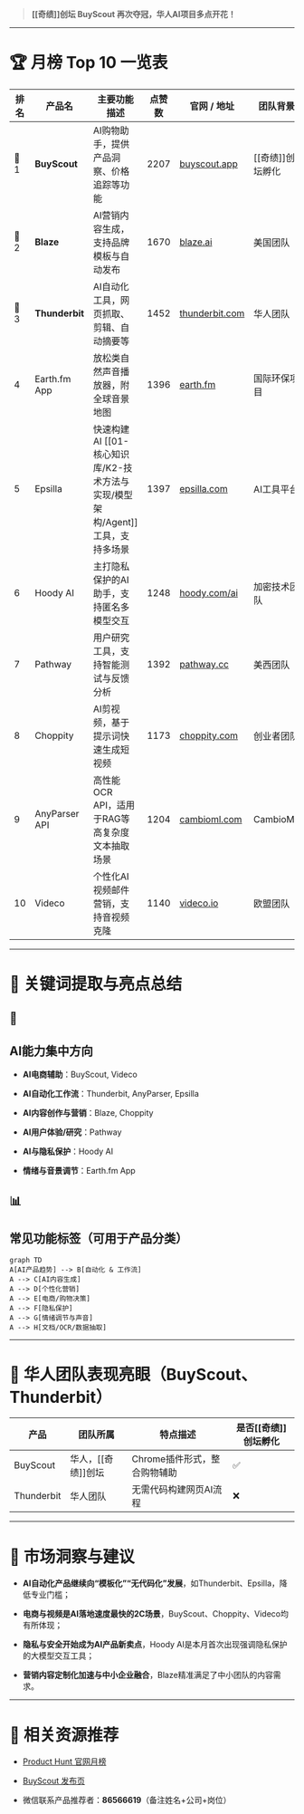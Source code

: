 
> **[[奇绩]]创坛 BuyScout 再次夺冠，华人AI项目多点开花！**

---

# **🏆 月榜 Top 10 一览表**

|**排名**|**产品名**|**主要功能描述**|**点赞数**|**官网 / 地址**|**团队背景**|
|---|---|---|---|---|---|
|🥇1|**BuyScout**|AI购物助手，提供产品洞察、价格追踪等功能|2207|[buyscout.app](https://buyscout.app)|[[奇绩]]创坛孵化|
|🥈2|**Blaze**|AI营销内容生成，支持品牌模板与自动发布|1670|[blaze.ai](https://blaze.ai)|美国团队|
|🥉3|**Thunderbit**|AI自动化工具，网页抓取、剪辑、自动摘要等|1452|[thunderbit.com](https://thunderbit.com)|华人团队|
|4|Earth.fm App|放松类自然声音播放器，附全球音景地图|1396|[earth.fm](https://earth.fm)|国际环保项目|
|5|Epsilla|快速构建AI [[01-核心知识库/K2-技术方法与实现/模型架构/Agent]] 工具，支持多场景|1397|[epsilla.com](https://epsilla.com)|AI工具平台|
|6|Hoody AI|主打隐私保护的AI助手，支持匿名多模型交互|1248|[hoody.com/ai](https://hoody.com/ai)|加密技术团队|
|7|Pathway|用户研究工具，支持智能测试与反馈分析|1392|[pathway.cc](https://pathway.cc)|美西团队|
|8|Choppity|AI剪视频，基于提示词快速生成短视频|1173|[choppity.com](https://choppity.com)|创业者团队|
|9|AnyParser API|高性能OCR API，适用于RAG等高复杂度文本抽取场景|1204|[cambioml.com](https://cambioml.com/sandbox)|CambioML|
|10|Videco|个性化AI视频邮件营销，支持音视频克隆|1140|[videco.io](https://videco.io)|欧盟团队|

---

# **📌 关键词提取与亮点总结**

## **🧠**

## **AI能力集中方向**

- **AI电商辅助**：BuyScout, Videco
    
- **AI自动化工作流**：Thunderbit, AnyParser, Epsilla
    
- **AI内容创作与营销**：Blaze, Choppity
    
- **AI用户体验/研究**：Pathway
    
- **AI与隐私保护**：Hoody AI
    
- **情绪与音景调节**：Earth.fm App

## **📊**

## **常见功能标签（可用于产品分类）**

```mermaid
graph TD
A[AI产品趋势] --> B[自动化 & 工作流]
A --> C[AI内容生成]
A --> D[个性化营销]
A --> E[电商/购物决策]
A --> F[隐私保护]
A --> G[情绪调节与声音]
A --> H[文档/OCR/数据抽取]
```

---

# **🧭 华人团队表现亮眼（BuyScout、Thunderbit）**

|**产品**|**团队所属**|**特点描述**|**是否[[奇绩]]创坛孵化**|
|---|---|---|---|
|BuyScout|华人，[[奇绩]]创坛|Chrome插件形式，整合购物辅助|✅|
|Thunderbit|华人团队|无需代码构建网页AI流程|❌|

---

# **📌 市场洞察与建议**

- **AI自动化产品继续向“模板化”“无代码化”发展**，如Thunderbit、Epsilla，降低专业门槛；
    
- **电商与视频是AI落地速度最快的2C场景**，BuyScout、Choppity、Videco均有所体现；
    
- **隐私与安全开始成为AI产品新卖点**，Hoody AI是本月首次出现强调隐私保护的大模型交互工具；
    
- **营销内容定制化加速与中小企业融合**，Blaze精准满足了中小团队的内容需求。

---

# **🔗 相关资源推荐**

- [Product Hunt 官网月榜](https://www.producthunt.com)
    
- [BuyScout 发布页](https://www.producthunt.com/posts/buyscout)
    
- 微信联系产品推荐者：**86566619**（备注姓名+公司+岗位）
    
